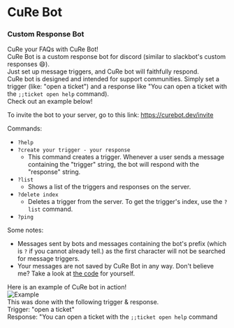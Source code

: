 # CuRe Bot

### **Cu**stom **Re**sponse Bot

CuRe your FAQs with CuRe Bot!  
CuRe Bot is a custom response bot for discord (similar to slackbot's custom responses 😄).  
Just set up message triggers, and CuRe bot will faithfully respond.  
CuRe bot is designed and intended for support communities. Simply set a trigger (like: "open a ticket") and a response like "You can open a ticket with the `;;ticket open help` command).  
Check out an example below!

To invite the bot to your server, go to this link: https://curebot.dev/invite

Commands:

- `?help`
- `?create your trigger - your response`
  - This command creates a trigger. Whenever a user sends a message containing the "trigger" string, the bot will respond with the "response" string.
- `?list`
  - Shows a list of the triggers and responses on the server.
- `?delete index`
  - Deletes a trigger from the server. To get the trigger's index, use the `?list` command.
- `?ping`

Some notes:

- Messages sent by bots and messages containing the bot's prefix (which is `?` if you cannot already tell.) as the first character will not be searched for message triggers.
- Your messages are not saved by CuRe Bot in any way. Don't believe me? Take a look at [the code](https://github.com/joshkmartinez/CuRe-Bot) for yourself.

Here is an example of CuRe bot in action!  
![Example](https://media.giphy.com/media/j0B3l7xKAVezqvUShk/giphy.gif)  
This was done with the following trigger & response.  
Trigger: "open a ticket"  
Response: "You can open a ticket with the `;;ticket open help` command
